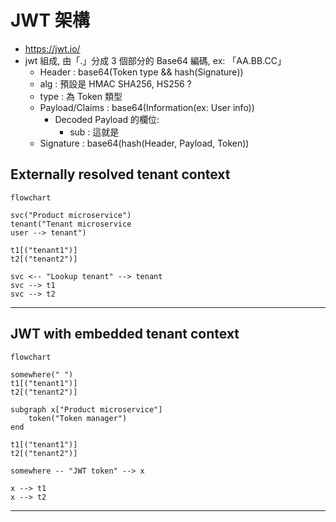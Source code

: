 # JWT 架構

- https://jwt.io/
- jwt 組成, 由「.」分成 3 個部分的 Base64 編碼, ex: 「AA.BB.CC」
  - Header : base64(Token type && hash(Signature))
  - alg : 預設是 HMAC SHA256, HS256 ?
  - type : 為 Token 類型
  - Payload/Claims : base64(Information(ex: User info))
    - Decoded Payload 的欄位:
      - sub : 這就是
  - Signature : base64(hash(Header, Payload, Token))

## Externally resolved tenant context

```mermaid
flowchart

svc("Product microservice")
tenant("Tenant microservice
user --> tenant")

t1[("tenant1")]
t2[("tenant2")]

svc <-- "Lookup tenant" --> tenant
svc --> t1
svc --> t2
```

---

## JWT with embedded tenant context

```mermaid
flowchart

somewhere(" ")
t1[("tenant1")]
t2[("tenant2")]

subgraph x["Product microservice"]
    token("Token manager")
end

t1[("tenant1")]
t2[("tenant2")]

somewhere -- "JWT token" --> x

x --> t1
x --> t2

```

---
